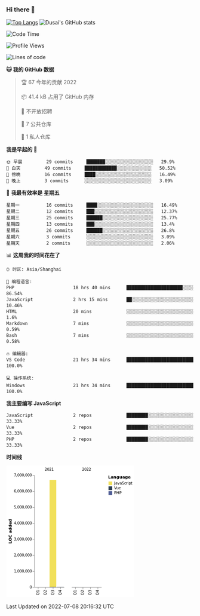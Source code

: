 ### Hi there 👋

<!--
**SQSora/SQSora** is a ✨ _special_ ✨ repository because its `README.md` (this file) appears on your GitHub profile.

Here are some ideas to get you started:

- 🔭 I’m currently working on ...
- 🌱 I’m currently learning ...
- 👯 I’m looking to collaborate on ...
- 🤔 I’m looking for help with ...
- 💬 Ask me about ...
- 📫 How to reach me: ...
- 😄 Pronouns: ...
- ⚡ Fun fact: ...
-->
[![Top Langs](https://github-readme-stats.vercel.app/api/top-langs/?username=anuraghazra&layout=compact)](https://github.com/anuraghazra/github-readme-stats)
![Dusai's GitHub stats](https://github-readme-stats.vercel.app/api?username=SQSora&show_icons=true&include_all_commits=true&bg_color=90,FF6699,DDA0DD,66FFFF&locale=cn&icon_color=00FFFF&title_color=54FF9F&text_color=00FFFF&card_width=14)

<!--START_SECTION:waka-->
![Code Time](http://img.shields.io/badge/Code%20Time-0%20secs-blue)

![Profile Views](http://img.shields.io/badge/%E4%B8%AA%E4%BA%BA%E5%B0%81%E9%9D%A2%E8%A7%82%E7%9C%8B%E6%AC%A1%E6%95%B0-0-blue)

![Lines of code](https://img.shields.io/badge/%E4%BB%8E%E3%80%8C%E4%BD%A0%E5%A5%BD%E4%B8%96%E7%95%8C%E3%80%8D%E6%88%91%E5%B7%B2%E7%BB%8F%E5%86%99%E4%BA%86-7%20Million%20%E8%A1%8C%E4%BB%A3%E7%A0%81-blue)

**🐱 我的 GitHub 数据** 

> 🏆 67 今年的贡献 2022
 > 
> 📦 41.4 kB 占用了 GitHub 内存 
 > 
> 🚫 不开放招聘
 > 
> 📜 7 公共仓库 
 > 
> 🔑 1 私人仓库 
 > 
**我是早起的 🐤** 

```text
🌞 早晨         29 commits     ███████░░░░░░░░░░░░░░░░░░   29.9% 
🌆 白天         49 commits     ████████████░░░░░░░░░░░░░   50.52% 
🌃 傍晚         16 commits     ████░░░░░░░░░░░░░░░░░░░░░   16.49% 
🌙 晚上         3 commits      ░░░░░░░░░░░░░░░░░░░░░░░░░   3.09%

```
📅 **我最有效率是 星期五** 

```text
星期一          16 commits     ████░░░░░░░░░░░░░░░░░░░░░   16.49% 
星期二          12 commits     ███░░░░░░░░░░░░░░░░░░░░░░   12.37% 
星期三          25 commits     ██████░░░░░░░░░░░░░░░░░░░   25.77% 
星期四          13 commits     ███░░░░░░░░░░░░░░░░░░░░░░   13.4% 
星期五          26 commits     ██████░░░░░░░░░░░░░░░░░░░   26.8% 
星期六          3 commits      ░░░░░░░░░░░░░░░░░░░░░░░░░   3.09% 
星期天          2 commits      ░░░░░░░░░░░░░░░░░░░░░░░░░   2.06%

```


📊 **这周我的时间花在了** 

```text
⌚︎ 时区: Asia/Shanghai

💬 编程语言: 
PHP                      18 hrs 40 mins      █████████████████████░░░░   86.54% 
JavaScript               2 hrs 15 mins       ██░░░░░░░░░░░░░░░░░░░░░░░   10.46% 
HTML                     20 mins             ░░░░░░░░░░░░░░░░░░░░░░░░░   1.6% 
Markdown                 7 mins              ░░░░░░░░░░░░░░░░░░░░░░░░░   0.59% 
Bash                     7 mins              ░░░░░░░░░░░░░░░░░░░░░░░░░   0.58%

🔥 编辑器: 
VS Code                  21 hrs 34 mins      █████████████████████████   100.0%

💻 操作系统: 
Windows                  21 hrs 34 mins      █████████████████████████   100.0%

```

**我主要编写 JavaScript** 

```text
JavaScript               2 repos             ████████░░░░░░░░░░░░░░░░░   33.33% 
Vue                      2 repos             ████████░░░░░░░░░░░░░░░░░   33.33% 
PHP                      2 repos             ████████░░░░░░░░░░░░░░░░░   33.33%

```


**时间线**

![Chart not found](https://raw.githubusercontent.com/SQSora/SQSora/main/charts/bar_graph.png) 


 Last Updated on 2022-07-08 20:16:32 UTC
<!--END_SECTION:waka-->
